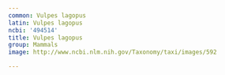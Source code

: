 ```yaml
---
common: Vulpes lagopus
latin: Vulpes lagopus
ncbi: '494514'
title: Vulpes lagopus
group: Mammals
image: http://www.ncbi.nlm.nih.gov/Taxonomy/taxi/images/592

---
```


